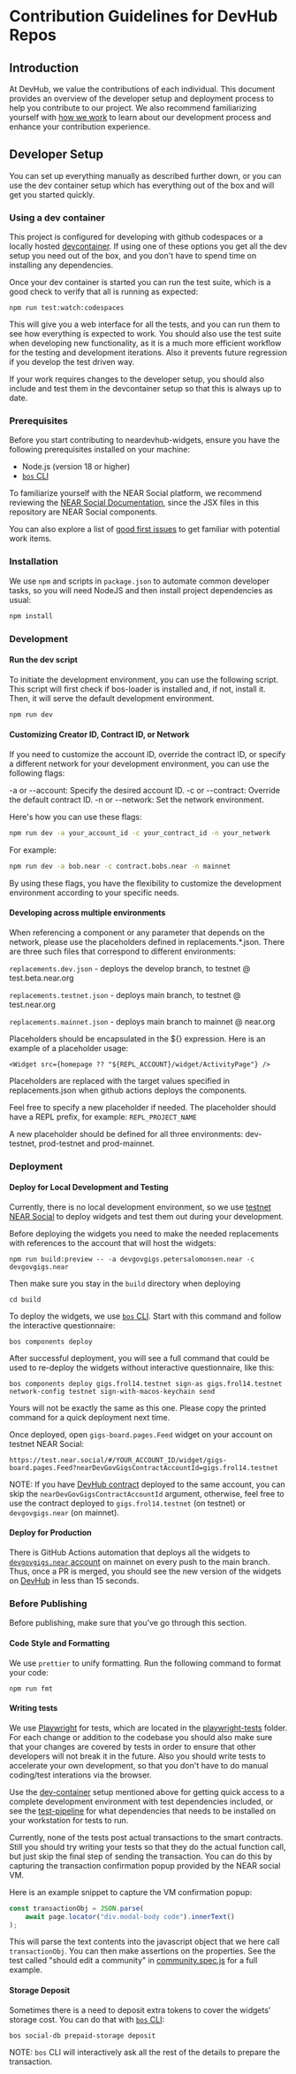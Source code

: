 # Contribution Guidelines for DevHub Repos

## Introduction
At DevHub, we value the contributions of each individual. This document provides an overview of the developer setup and deployment process to help you contribute to our project. We also recommend familiarizing yourself with [how we work](https://github.com/near/devgigsboard-widgets/blob/main/docs/how-we-work.md) to learn about our development process and enhance your contribution experience.

## Developer Setup

You can set up everything manually as described further down, or you can use the dev container setup which has everything out of the box and will get you started quickly.

### Using a dev container

This project is configured for developing with github codespaces or a locally hosted [devcontainer](https://containers.dev/). If using one of these options you get all the dev setup you need out of the box, and you don't have to spend time on installing any dependencies.

Once your dev container is started you can run the test suite, which is a good check to verify that all is running as expected:

`npm run test:watch:codespaces`

This will give you a web interface for all the tests, and you can run them to see how everything is expected to work. You should also use the test suite when developing new functionality, as it is a much more efficient workflow for the testing and development iterations. Also it prevents future regression if you develop the test driven way.

If your work requires changes to the developer setup, you should also include and test them in the devcontainer setup so that this is always up to date.

### Prerequisites

Before you start contributing to neardevhub-widgets, ensure you have the following prerequisites installed on your machine:

- Node.js (version 18 or higher)
- [`bos` CLI](https://github.com/FroVolod/bos-cli-rs)

To familiarize yourself with the NEAR Social platform, we recommend reviewing the [NEAR Social Documentation](https://thewiki.near.page/PastPresentAndFutureOfNearSocial), since the JSX files in this repository are NEAR Social components.

You can also explore a list of [good first issues](https://github.com/near/devgigsboard-widgets/contribute) to get familiar with potential work items.

### Installation

We use `npm` and scripts in `package.json` to automate common developer tasks, so you will need NodeJS and then install project dependencies as usual:

```sh
npm install
```

### Development

#### Run the dev script

To initiate the development environment, you can use the following script. This script will first check if bos-loader is installed and, if not, install it. Then, it will serve the default development environment.

```sh
npm run dev
```

#### Customizing Creator ID, Contract ID, or Network

If you need to customize the account ID, override the contract ID, or specify a different network for your development environment, you can use the following flags:

-a or --account: Specify the desired account ID.
-c or --contract: Override the default contract ID.
-n or --network: Set the network environment.

Here's how you can use these flags:

```sh
npm run dev -a your_account_id -c your_contract_id -n your_network
```

For example:

```sh
npm run dev -a bob.near -c contract.bobs.near -n mainnet
```

By using these flags, you have the flexibility to customize the development environment according to your specific needs.


#### Developing across multiple environments

When referencing a component or any parameter that depends on the network, please use the placeholders defined in replacements.*.json. There are three such files that correspond to different environments:

`replacements.dev.json` - deploys the develop branch, to testnet @ test.beta.near.org 

`replacements.testnet.json` - deploys main branch, to testnet @ test.near.org

`replacements.mainnet.json` - deploys main branch to mainnet @ near.org

Placeholders should be encapsulated in the ${} expression. Here is an example of a placeholder usage:

`<Widget src={homepage ?? "${REPL_ACCOUNT}/widget/ActivityPage"} />`

Placeholders are replaced with the target values specified in replacements.json when github actions deploys the components.

Feel free to specify a new placeholder if needed. The placeholder should have a REPL prefix, for example: `REPL_PROJECT_NAME`

A new placeholder should be defined for all three environments: dev-testnet, prod-testnet and prod-mainnet.

### Deployment

#### Deploy for Local Development and Testing

Currently, there is no local development environment, so we use [testnet NEAR Social](https://test.near.social) to deploy widgets and test them out during your development.

Before deploying the widgets you need to make the needed replacements with references to the account that will host the widgets:

```
npm run build:preview -- -a devgovgigs.petersalomonsen.near -c devgovgigs.near
```

Then make sure you stay in the `build` directory when deploying

```
cd build
```

To deploy the widgets, we use [`bos` CLI](https://github.com/FroVolod/bos-cli-rs). Start with this command and follow the interactive questionnaire:

```
bos components deploy
```

After successful deployment, you will see a full command that could be used to re-deploy the widgets without interactive questionnaire, like this:

```
bos components deploy gigs.frol14.testnet sign-as gigs.frol14.testnet network-config testnet sign-with-macos-keychain send
```

Yours will not be exactly the same as this one. Please copy the printed command for a quick deployment next time.

Once deployed, open `gigs-board.pages.Feed` widget on your account on testnet NEAR Social:

```
https://test.near.social/#/YOUR_ACCOUNT_ID/widget/gigs-board.pages.Feed?nearDevGovGigsContractAccountId=gigs.frol14.testnet
```

NOTE: If you have [DevHub contract](https://github.com/near/neardevhub-contract) deployed to the same account, you can skip the `nearDevGovGigsContractAccountId` argument, otherwise, feel free to use the contract deployed to `gigs.frol14.testnet` (on testnet) or `devgovgigs.near` (on mainnet).

#### Deploy for Production

There is GitHub Actions automation that deploys all the widgets to [`devgovgigs.near` account](https://near.social/#/mob.near/widget/MyPage?accountId=devgovgigs.near) on mainnet on every push to the main branch.
Thus, once a PR is merged, you should see the new version of the widgets on [DevHub](https://neardevhub.org) in less than 15 seconds.

### Before Publishing
Before publishing, make sure that you’ve go through this section.

#### Code Style and Formatting

We use `prettier` to unify formatting. Run the following command to format your code:

```
npm run fmt
```

#### Writing tests

We use [Playwright](https://playwright.dev) for tests, which are located in the [playwright-tests](./playwright-tests/) folder. For each change or addition to the codebase you should also make sure that your changes are covered by tests in order to ensure that other developers will not break it in the future. Also you should write tests to accelerate your own development, so that you don't have to do manual coding/test interations via the browser.

Use the [dev-container](#using-a-dev-container) setup mentioned above for getting quick access to a complete development environment with test dependencies included, or see the [test-pipeline](./.github/workflows/continuous-integration-workflow.yml) for what dependencies that needs to be installed on your workstation for tests to run.

Currently, none of the tests post actual transactions to the smart contracts. Still you should try writing your tests so that they do the actual function call, but just skip the final step of sending the transaction. You can do this by capturing the transaction confirmation popup provided by the NEAR social VM.

Here is an example snippet to capture the VM confirmation popup:

```javascript
const transactionObj = JSON.parse(
    await page.locator("div.modal-body code").innerText()
);
```

This will parse the text contents into the javascript object that we here call `transactionObj`. You can then make assertions on the properties. See the test called "should edit a community" in [community.spec.js](./playwright-tests/tests/community.spec.js) for a full example.

#### Storage Deposit

Sometimes there is a need to deposit extra tokens to cover the widgets’ storage cost. You can do that with [`bos` CLI](https://github.com/FroVolod/bos-cli-rs):

```
bos social-db prepaid-storage deposit
```

NOTE: `bos` CLI will interactively ask all the rest of the details to prepare the transaction. 
